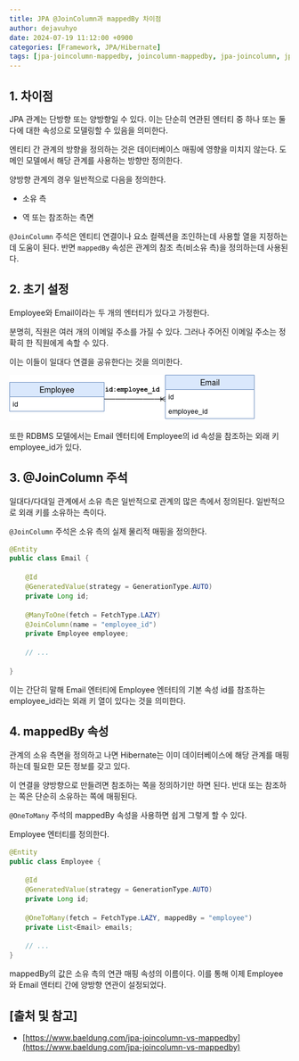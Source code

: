 ```yaml
---
title: JPA @JoinColumn과 mappedBy 차이점
author: dejavuhyo
date: 2024-07-19 11:12:00 +0900
categories: [Framework, JPA/Hibernate]
tags: [jpa-joincolumn-mappedby, joincolumn-mappedby, jpa-joincolumn, jpa-mappedby]
---
```


## 1. 차이점
JPA 관계는 단방향 또는 양방향일 수 있다. 이는 단순히 연관된 엔터티 중 하나 또는 둘 다에 대한 속성으로 모델링할 수 있음을 의미한다.

엔티티 간 관계의 방향을 정의하는 것은 데이터베이스 매핑에 영향을 미치지 않는다. 도메인 모델에서 해당 관계를 사용하는 방향만 정의한다.

양방향 관계의 경우 일반적으로 다음을 정의한다.

* 소유 측

* 역 또는 참조하는 측면

`@JoinColumn` 주석은 엔티티 연결이나 요소 컬렉션을 조인하는데 사용할 열을 지정하는데 도움이 된다. 반면 `mappedBy` 속성은 관계의 참조 측(비소유 측)을 정의하는데 사용된다.

## 2. 초기 설정
Employee와 Email이라는 두 개의 엔터티가 있다고 가정한다.

분명히, 직원은 여러 개의 이메일 주소를 가질 수 있다. 그러나 주어진 이메일 주소는 정확히 한 직원에게 속할 수 있다.

이는 이들이 일대다 연결을 공유한다는 것을 의미한다.

![initial-setup](/assets/img/2024-07-19-jpa-joincolumn-mappedby/initial-setup.png)

또한 RDBMS 모델에서는 Email 엔터티에 Employee의 id 속성을 참조하는 외래 키 employee_id가 있다.

## 3. @JoinColumn 주석
일대다/다대일 관계에서 소유 측은 일반적으로 관계의 많은 측에서 정의된다. 일반적으로 외래 키를 소유하는 측이다.

`@JoinColumn` 주석은 소유 측의 실제 물리적 매핑을 정의한다.

```java
@Entity
public class Email {

    @Id
    @GeneratedValue(strategy = GenerationType.AUTO)
    private Long id;

    @ManyToOne(fetch = FetchType.LAZY)
    @JoinColumn(name = "employee_id")
    private Employee employee;

    // ...

}
```

이는 간단히 말해 Email 엔터티에 Employee 엔터티의 기본 속성 id를 참조하는 employee_id라는 외래 키 열이 있다는 것을 의미한다.

## 4. mappedBy 속성
관계의 소유 측면을 정의하고 나면 Hibernate는 이미 데이터베이스에 해당 관계를 매핑하는데 필요한 모든 정보를 갖고 있다.

이 연결을 양방향으로 만들려면 참조하는 쪽을 정의하기만 하면 된다. 반대 또는 참조하는 쪽은 단순히 소유하는 쪽에 매핑된다.

`@OneToMany` 주석의 mappedBy 속성을 사용하면 쉽게 그렇게 할 수 있다.

Employee 엔터티를 정의한다.

```java
@Entity
public class Employee {

    @Id
    @GeneratedValue(strategy = GenerationType.AUTO)
    private Long id;

    @OneToMany(fetch = FetchType.LAZY, mappedBy = "employee")
    private List<Email> emails;
    
    // ...
}
```

mappedBy의 값은 소유 측의 연관 매핑 속성의 이름이다. 이를 통해 이제 Employee와 Email 엔터티 간에 양방향 연관이 설정되었다.

## [출처 및 참고]
* [https://www.baeldung.com/jpa-joincolumn-vs-mappedby](https://www.baeldung.com/jpa-joincolumn-vs-mappedby)
